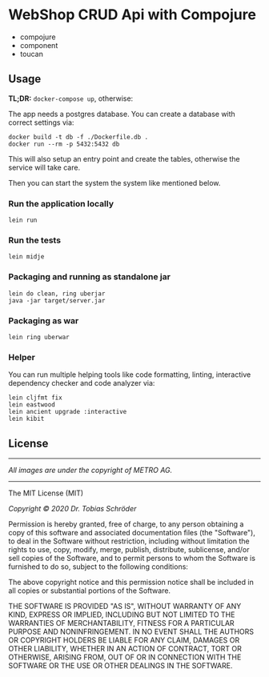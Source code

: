 # WebShop CRUD Api with Compojure

* compojure
* component
* toucan

## Usage

**TL;DR:** `docker-compose up`, otherwise:

The app needs a postgres database. You can create a database with correct
settings via:

```
docker build -t db -f ./Dockerfile.db .
docker run --rm -p 5432:5432 db
```

This will also setup an entry point and create the tables, otherwise the service will take care.

Then you can start the system the system like mentioned below.

### Run the application locally

`lein run`

### Run the tests

`lein midje`

### Packaging and running as standalone jar

```
lein do clean, ring uberjar
java -jar target/server.jar
```

### Packaging as war

`lein ring uberwar`

### Helper

You can run multiple helping tools like code formatting, linting, interactive 
dependency checker and code analyzer via:

    lein cljfmt fix
    lein eastwood
    lein ancient upgrade :interactive
    lein kibit

## License
___
*All images are under the copyright of METRO AG.*
___

The MIT License (MIT)

*Copyright © 2020 Dr. Tobias Schröder*

Permission is hereby granted, free of charge, to any person obtaining a copy of
this software and associated documentation files (the "Software"), to deal in
the Software without restriction, including without limitation the rights to
use, copy, modify, merge, publish, distribute, sublicense, and/or sell copies of
the Software, and to permit persons to whom the Software is furnished to do so,
subject to the following conditions:

The above copyright notice and this permission notice shall be included in all
copies or substantial portions of the Software.

THE SOFTWARE IS PROVIDED "AS IS", WITHOUT WARRANTY OF ANY KIND, EXPRESS OR
IMPLIED, INCLUDING BUT NOT LIMITED TO THE WARRANTIES OF MERCHANTABILITY, FITNESS
FOR A PARTICULAR PURPOSE AND NONINFRINGEMENT. IN NO EVENT SHALL THE AUTHORS OR
COPYRIGHT HOLDERS BE LIABLE FOR ANY CLAIM, DAMAGES OR OTHER LIABILITY, WHETHER
IN AN ACTION OF CONTRACT, TORT OR OTHERWISE, ARISING FROM, OUT OF OR IN
CONNECTION WITH THE SOFTWARE OR THE USE OR OTHER DEALINGS IN THE SOFTWARE.
